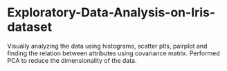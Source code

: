 # Exploratory-Data-Analysis-on-Iris-dataset
Visually analyzing the data using histograms, scatter plts, pairplot and finding the relation between attributes using covariance matrix. Performed PCA to reduce the dimensionality of the data.
